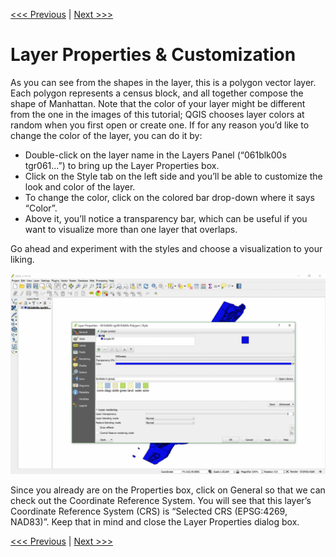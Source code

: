 [<<< Previous](3layer1.md)  | [Next >>>](5attrib.md)  

# Layer Properties & Customization

As you can see from the shapes in the layer, this is a polygon vector layer. Each polygon represents a census block, and all together compose the shape of Manhattan. Note that the color of your layer might be different from the one in the images of this tutorial; QGIS chooses layer colors at random when you first open or create one. If for any reason you’d like to change the color of the layer, you can do it by:

* Double-click on the layer name in the Layers Panel (“061blk00s tgr061…”) to bring up the Layer Properties box. 
* Click on the Style tab on the left side and you’ll be able to customize the look and color of the layer.
* To change the color, click on the colored bar drop-down where it says “Color”. 
* Above it, you’ll notice a transparency bar, which can be useful if you want to visualize more than one layer that overlaps. 

Go ahead and experiment with the styles and choose a visualization to your liking.

![Layer Properties](images/pro1.png)

Since you already are on the Properties box, click on General so that we can check out the Coordinate Reference System. You will see that this layer’s Coordinate Reference System (CRS) is “Selected CRS (EPSG:4269, NAD83)”. Keep that in mind and close the Layer Properties dialog box.

[<<< Previous](3layer1.md)  | [Next >>>](5attrib.md)  
